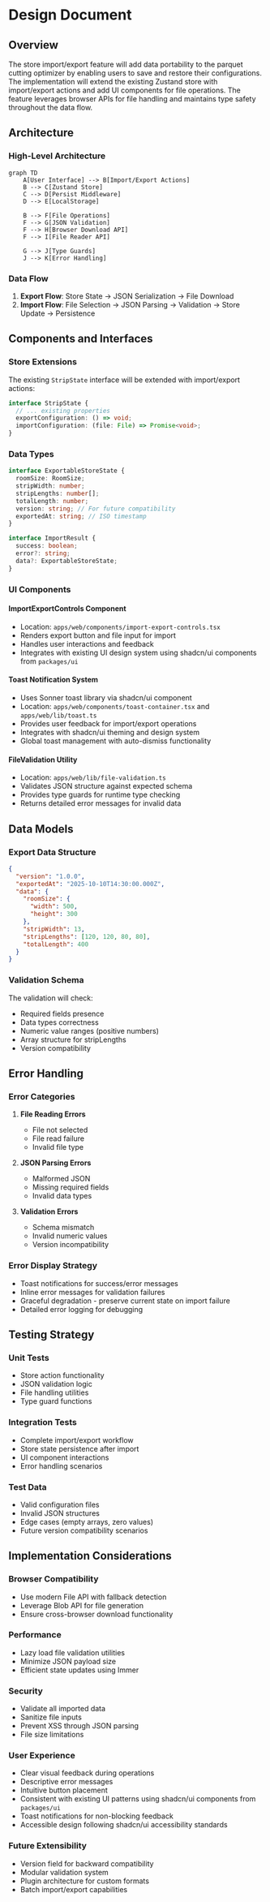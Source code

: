 # Design Document

## Overview

The store import/export feature will add data portability to the parquet cutting optimizer by enabling users to save and restore their configurations. The implementation will extend the existing Zustand store with import/export actions and add UI components for file operations. The feature leverages browser APIs for file handling and maintains type safety throughout the data flow.

## Architecture

### High-Level Architecture

```mermaid
graph TD
    A[User Interface] --> B[Import/Export Actions]
    B --> C[Zustand Store]
    C --> D[Persist Middleware]
    D --> E[LocalStorage]
    
    B --> F[File Operations]
    F --> G[JSON Validation]
    F --> H[Browser Download API]
    F --> I[File Reader API]
    
    G --> J[Type Guards]
    J --> K[Error Handling]
```

### Data Flow

1. **Export Flow**: Store State → JSON Serialization → File Download
2. **Import Flow**: File Selection → JSON Parsing → Validation → Store Update → Persistence

## Components and Interfaces

### Store Extensions

The existing `StripState` interface will be extended with import/export actions:

```typescript
interface StripState {
  // ... existing properties
  exportConfiguration: () => void;
  importConfiguration: (file: File) => Promise<void>;
}
```

### Data Types

```typescript
interface ExportableStoreState {
  roomSize: RoomSize;
  stripWidth: number;
  stripLengths: number[];
  totalLength: number;
  version: string; // For future compatibility
  exportedAt: string; // ISO timestamp
}

interface ImportResult {
  success: boolean;
  error?: string;
  data?: ExportableStoreState;
}
```

### UI Components

#### ImportExportControls Component
- Location: `apps/web/components/import-export-controls.tsx`
- Renders export button and file input for import
- Handles user interactions and feedback
- Integrates with existing UI design system using shadcn/ui components from `packages/ui`

#### Toast Notification System
- Uses Sonner toast library via shadcn/ui component
- Location: `apps/web/components/toast-container.tsx` and `apps/web/lib/toast.ts`
- Provides user feedback for import/export operations
- Integrates with shadcn/ui theming and design system
- Global toast management with auto-dismiss functionality

#### FileValidation Utility
- Location: `apps/web/lib/file-validation.ts`
- Validates JSON structure against expected schema
- Provides type guards for runtime type checking
- Returns detailed error messages for invalid data

## Data Models

### Export Data Structure

```json
{
  "version": "1.0.0",
  "exportedAt": "2025-10-10T14:30:00.000Z",
  "data": {
    "roomSize": {
      "width": 500,
      "height": 300
    },
    "stripWidth": 13,
    "stripLengths": [120, 120, 80, 80],
    "totalLength": 400
  }
}
```

### Validation Schema

The validation will check:
- Required fields presence
- Data types correctness
- Numeric value ranges (positive numbers)
- Array structure for stripLengths
- Version compatibility

## Error Handling

### Error Categories

1. **File Reading Errors**
   - File not selected
   - File read failure
   - Invalid file type

2. **JSON Parsing Errors**
   - Malformed JSON
   - Missing required fields
   - Invalid data types

3. **Validation Errors**
   - Schema mismatch
   - Invalid numeric values
   - Version incompatibility

### Error Display Strategy

- Toast notifications for success/error messages
- Inline error messages for validation failures
- Graceful degradation - preserve current state on import failure
- Detailed error logging for debugging

## Testing Strategy

### Unit Tests
- Store action functionality
- JSON validation logic
- File handling utilities
- Type guard functions

### Integration Tests
- Complete import/export workflow
- Store state persistence after import
- UI component interactions
- Error handling scenarios

### Test Data
- Valid configuration files
- Invalid JSON structures
- Edge cases (empty arrays, zero values)
- Future version compatibility scenarios

## Implementation Considerations

### Browser Compatibility
- Use modern File API with fallback detection
- Leverage Blob API for file generation
- Ensure cross-browser download functionality

### Performance
- Lazy load file validation utilities
- Minimize JSON payload size
- Efficient state updates using Immer

### Security
- Validate all imported data
- Sanitize file inputs
- Prevent XSS through JSON parsing
- File size limitations

### User Experience
- Clear visual feedback during operations
- Descriptive error messages
- Intuitive button placement
- Consistent with existing UI patterns using shadcn/ui components from `packages/ui`
- Toast notifications for non-blocking feedback
- Accessible design following shadcn/ui accessibility standards

### Future Extensibility
- Version field for backward compatibility
- Modular validation system
- Plugin architecture for custom formats
- Batch import/export capabilities
